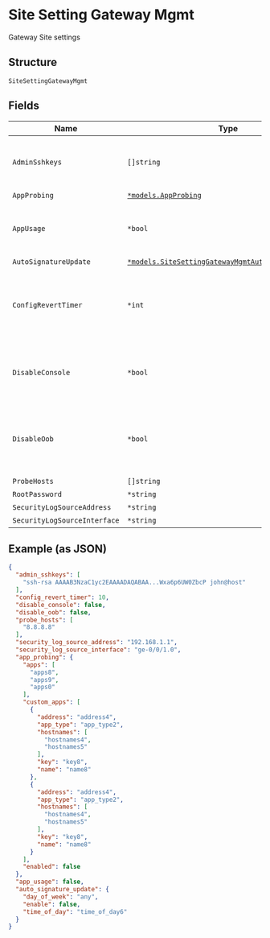 
# Site Setting Gateway Mgmt

Gateway Site settings

## Structure

`SiteSettingGatewayMgmt`

## Fields

| Name | Type | Tags | Description |
|  --- | --- | --- | --- |
| `AdminSshkeys` | `[]string` | Optional | for SSR only, as direct root access is not allowed |
| `AppProbing` | [`*models.AppProbing`](../../doc/models/app-probing.md) | Optional | - |
| `AppUsage` | `*bool` | Optional | consumes uplink bandwidth, requires WA license |
| `AutoSignatureUpdate` | [`*models.SiteSettingGatewayMgmtAutoSignatureUpdate`](../../doc/models/site-setting-gateway-mgmt-auto-signature-update.md) | Optional | - |
| `ConfigRevertTimer` | `*int` | Optional | he rollback timer for commit confirmed<br>**Default**: `10`<br>**Constraints**: `>= 1`, `<= 30` |
| `DisableConsole` | `*bool` | Optional | for both SSR and SRX disable console port<br>**Default**: `false` |
| `DisableOob` | `*bool` | Optional | for both SSR and SRX disable management interface<br>**Default**: `false` |
| `ProbeHosts` | `[]string` | Optional | - |
| `RootPassword` | `*string` | Optional | for SRX only |
| `SecurityLogSourceAddress` | `*string` | Optional | - |
| `SecurityLogSourceInterface` | `*string` | Optional | - |

## Example (as JSON)

```json
{
  "admin_sshkeys": [
    "ssh-rsa AAAAB3NzaC1yc2EAAAADAQABAA...Wxa6p6UW0ZbcP john@host"
  ],
  "config_revert_timer": 10,
  "disable_console": false,
  "disable_oob": false,
  "probe_hosts": [
    "8.8.8.8"
  ],
  "security_log_source_address": "192.168.1.1",
  "security_log_source_interface": "ge-0/0/1.0",
  "app_probing": {
    "apps": [
      "apps8",
      "apps9",
      "apps0"
    ],
    "custom_apps": [
      {
        "address": "address4",
        "app_type": "app_type2",
        "hostnames": [
          "hostnames4",
          "hostnames5"
        ],
        "key": "key8",
        "name": "name8"
      },
      {
        "address": "address4",
        "app_type": "app_type2",
        "hostnames": [
          "hostnames4",
          "hostnames5"
        ],
        "key": "key8",
        "name": "name8"
      }
    ],
    "enabled": false
  },
  "app_usage": false,
  "auto_signature_update": {
    "day_of_week": "any",
    "enable": false,
    "time_of_day": "time_of_day6"
  }
}
```

